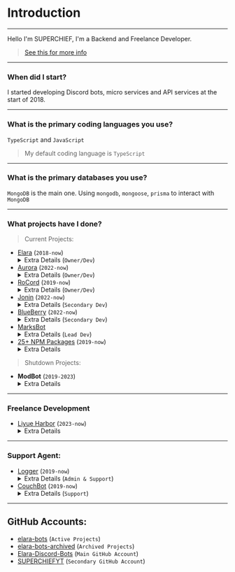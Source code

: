 # Introduction 
----
Hello I'm SUPERCHIEF, I'm a Backend and Freelance Developer. 
> [See this for more info](https://github.com/Elara-Discord-Bots)
---

### When did I start?
I started developing Discord bots, micro services and API services at the start of 2018. 

----

### What is the primary coding languages you use? 
`TypeScript` and `JavaScript` 
> My default coding language is `TypeScript`

-----

### What is the primary databases you use?
`MongoDB` is the main one.
Using `mongodb`, `mongoose`, `prisma` to interact with `MongoDB`

-----


### What projects have I done?

> Current Projects:
- [Elara](https://top.gg/bot/455166272339181589) (`2018-now`) <details><summary>Extra Details (`Owner/Dev`)</summary>Elara is a logging, moderation, utility and general helper bot.<br>The main bot's main focus is logging, it's the most rebust and fully customizable logging bot out there. </details>
- [Aurora](https://top.gg/bot/946514911113142342) (`2022-now`) <details><summary>Extra Details (`Owner/Dev`)</summary>Aurora is a fun, per-server currency, reminders, todos, giveaways, games and utility bot.<br>As of (`December 1st 2023`) it serves +250 communities.</details>
- [RoCord](https://patreon.com/elaraservices) (`2019-now`) <details><summary>Extra Details (`Owner/Dev`)</summary>RoCord is a premium Roblox verification bot<br>It handles Roblox verification for multiple large Discord communities.<br>As of (`December 1st 2023`) the bot has more than +31,000 users Verified with the bot.</details>
- [Jonin](https://top.gg/bot/662517805983334416) (`2022-now`) <details><summary>Extra Details (`Secondary Dev`)</summary>Jonin is a fun, utility and anime bot.<br>As of (`December 1st 2023`) the bot currently serves +680 Discord communities.</details>
- [BlueBerry](https://top.gg/bot/712351071858720769) (`2022-now`) <details><summary>Extra Details (`Secondary Dev`)</summary>BlueBerry is a fun, utility and anime bot.<br>As of (`December 1st 2023`) the bot currently serves +1,000 Discord communities.</details>
- [MarksBot](https://top.gg/bot/417143274713776139) <details><summary>Extra Details (`Lead Dev`)</summary>MarksBot is an automod, moderation, fun, per-server currency, utility, reminders and todos bot.<br>As of (`December 1st 2023`) the bot currently serves +400 Discord communities.</details>
- [25+ NPM Packages](https://github.com/elara-bots/npm) (`2019-now`) <details><summary>Extra Details</summary>A huge mix of NPM packages for features: Leveling/XP, fetch, random utilities, threads/twitter/reddit/YouTube-Videos packages to track new posts and much more.</details>

> Shutdown Projects:
- **ModBot** (`2019-2023`) <details><summary>Extra Details</summary>ModBot was an automoderation, moderation and utility bot.<br>Features included: Image, text, links automod, and media only channels</details>

----

### Freelance Development
- [Liyue Harbor](https://discord.gg/liyue) (`2023-now`) <details><summary>Extra Details</summary>I'm the lead developer for the bot `Guizhong`, with the help of `Kurasad` as the canvas developer.<br>The bot is mostly currency/games commands, random events, game achivements, Ranked TCG and more for the game Genshin.</details>

----

### Support Agent: 
- [Logger](https://logger.bot) (`2019-now`) <details><summary>Extra Details (`Admin & Support`)</summary>I've been an Administrator and Support team member since the start of 2019.<br>As of (`December 1st 2023`) the bot currently serves +292,000 Discord communities.</details>
- [CouchBot](https://couch.bot) (`2019-now`) <details><summary>Extra Details (`Support`)</summary>I've been a support team member for CouchBot since the end of 2019.<br> As of (`December 1st 2023`) the bot currently serves +1,000 Discord communities.</details>

----


## GitHub Accounts: 
- [elara-bots](https://github.com/elara-bots "[ORG]: Currently Active Projects") (`Active Projects`)
- [elara-bots-archived](https://github.com/elara-bots-archived "[ORG]: Archived Projects") (`Archived Projects`)
- [Elara-Discord-Bots](https://github.com/Elara-Discord-Bots "[USER]: Main GitHub Account") (`Main GitHub Account`)
- [SUPERCHIEFYT](https://github.com/SUPERCHIEFYT "[USER]: Secondary GitHub Account") (`Secondary GitHub Account`)
